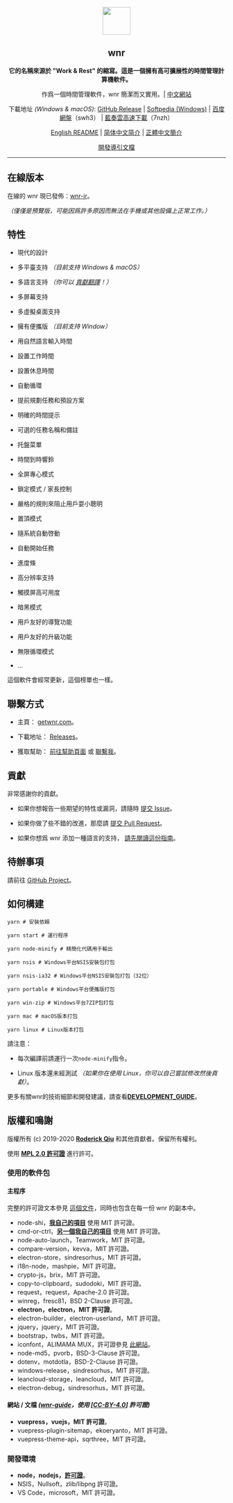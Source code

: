 <p align="center"><img src="https://i.loli.net/2020/01/27/bOvLlYmT7dQFRjr.png"
        width="64px" /></p>

<h2 align="center">wnr</h2>

<p align="center">
    <b>它的名稱來源於 "Work & Rest" 的縮寫。這是一個擁有高可擴展性的時間管理計算機軟件。</b>
</p>

<p align="center">
    作爲一個時間管理軟件，wnr 簡潔而又實用。| <a href="https://getwnr.com/">中文網站</a>
</p>

<p align="center">
    下載地址 <i>(Windows & macOS)</i>: <a href="https://github.com/RoderickQiu/wnr/releases">GitHub Release</a> | <a
        href="https://www.softpedia.com/get/Desktop-Enhancements/Clocks-Time-Management/wnr.shtml">Softpedia
        (Windows)</a> | <a href="https://pan.baidu.com/s/1PDpnEkf-zKQKQIhUTO0ubQ">百度網盤</a>（swh3） | <a href="https://www.lanzous.com/b01n0tb4j">藍奏雲高速下載</a>（7nzh）
</p>

<p align="center">
    <a href="https://github.com/RoderickQiu/wnr/blob/master/README.md">English README</a> | <a href="https://github.com/RoderickQiu/wnr/blob/master/README.zh-CN.md">简体中文简介</a> | <a href="https://github.com/RoderickQiu/wnr/blob/master/README.zh-TW.md">正體中文簡介</a>
</p>

<p align="center">
    <a href="https://github.com/RoderickQiu/wnr/blob/master/DEVELOPMENT_GUIDE.md">開發導引文檔</a>
</p>

---

## 在線版本

在線的 wnr 現已發佈：[wnr-jr](https://wnr-jr.scris.top)。

*（僅僅是預覽版，可能因爲許多原因而無法在手機或其他設備上正常工作。）*

## 特性

- 現代的設計

- 多平臺支持 *（目前支持 Windows & macOS）*

- 多語言支持 *（你可以 [貢獻翻譯](https://github.com/RoderickQiu/wnr/blob/master/locales/README.md)！）*

- 多屏幕支持

- 多虛擬桌面支持

- 擁有便攜版 *（目前支持 Window）*

- 用自然語言輸入時間

- 設置工作時間

- 設置休息時間

- 自動循環

- 提前規劃任務和預設方案

- 明確的時間提示

- 可選的任務名稱和備註

- 托盤菜單

- 時間到時響鈴

- 全屏專心模式

- 鎖定模式 / 家長控制

- 嚴格的規則來阻止用戶耍小聰明

- 置頂模式

- 隨系統自動啓動

- 自動開始任務

- 進度條

- 高分辨率支持

- 觸摸屏高可用度

- 暗黑模式

- 用戶友好的導覽功能

- 用戶友好的升級功能

- 無限循環模式

- ...

這個軟件會經常更新，這個榜單也一樣。

## 聯繫方式

- 主頁： [getwnr.com](https://getwnr.com/)。

- 下載地址： [Releases](https://github.com/RoderickQiu/wnr/releases/)。

- 獲取幫助： [前往幫助頁面](https://getwnr.com/guide/1-basic-usage.html) 或 [聯繫我](mailto:scrisqiu@hotmail.com)。

## 貢獻

非常感謝你的貢獻。

- 如果你想報告一些期望的特性或漏洞，請隨時 [提交 Issue](https://github.com/RoderickQiu/wnr/issues/new)。

- 如果你做了些不錯的改進，那麼請 [提交 Pull Request](https://github.com/RoderickQiu/wnr/pulls)。

- 如果你想爲 wnr 添加一種語言的支持， [請先閱讀這份指南](https://github.com/RoderickQiu/wnr/blob/master/locales/README.md)。

## 待辦事項

請前往 [GitHub Project](https://github.com/RoderickQiu/wnr/projects/1)。

## 如何構建

```shell
yarn # 安裝依賴

yarn start # 運行程序

yarn node-minify # 精簡化代碼用于輸出

yarn nsis # Windows平台NSIS安裝包打包

yarn nsis-ia32 # Windows平台NSIS安裝包打包（32位）

yarn portable # Windows平台便攜版打包

yarn win-zip # Windows平台7ZIP包打包

yarn mac # macOS版本打包

yarn linux # Linux版本打包
```

請注意：

- 每次編譯前請運行一次`node-minify`指令。

- Linux 版本還未經測試 *（如果你在使用 Linux，你可以自己嘗試修改然後貢獻）*。

更多有關wnr的技術細節和開發建議，請查看[**DEVELOPMENT_GUIDE**](https://github.com/RoderickQiu/wnr/blob/master/DEVELOPMENT_GUIDE.md)。

## 版權和鳴謝

版權所有 (c) 2019-2020 **[Roderick Qiu](https://r-q.name)** 和其他貢獻者。保留所有權利。

使用 **[MPL 2.0 許可證](https://github.com/RoderickQiu/wnr/blob/master/LICENSE)** 進行許可。

### 使用的軟件包

#### 主程序

完整的許可證文本參見 [這個文件](https://github.com/RoderickQiu/wnr/blob/master/NOTICE.md)，同時也包含在每一份 wnr 的副本中。

- node-shi，[**我自己的項目**](https://www.npmjs.com/package/node-shi) 使用 MIT 許可證。
- cmd-or-ctrl，[**另一個我自己的項目**](https://www.npmjs.com/package/cmd-or-ctrl) 使用 MIT 許可證。
- node-auto-launch，Teamwork，MIT 許可證。
- compare-version，kevva，MIT 許可證。
- electron-store，sindresorhus，MIT 許可證。
- i18n-node，mashpie，MIT 許可證。
- crypto-js，brix，MIT 許可證。
- copy-to-clipboard，sudodoki，MIT 許可證。
- request，request，Apache-2.0 許可證。
- winreg，fresc81，BSD 2-Clause 許可證。
- **electron，electron，MIT 許可證**。
- electron-builder，electron-userland，MIT 許可證。
- jquery，jquery，MIT 許可證。
- bootstrap，twbs，MIT 許可證。
- iconfont，ALIMAMA MUX，許可證參見 [此網站](https://www.iconfont.cn/)。
- node-md5，pvorb，BSD-3-Clause 許可證。
- dotenv，motdotla，BSD-2-Clause 許可證。
- windows-release，sindresorhus，MIT 許可證。
- leancloud-storage，leancloud，MIT 許可證。
- electron-debug，sindresorhus，MIT 許可證。

#### 網站 / 文檔 *([wnr-guide](https://github.com/RoderickQiu/wnr-guide)，使用 [[CC-BY-4.0](https://spdx.org/licenses/CC-BY-4.0.html)] 許可證)*

- **vuepress，vuejs，MIT 許可證**。
- vuepress-plugin-sitemap，ekoeryanto，MIT 許可證。
- vuepress-theme-api，sqrthree，MIT 許可證。

### 開發環境

- **node，nodejs，[許可證](https://github.com/nodejs/node/blob/master/LICENSE)**。
- NSIS，Nullsoft，zlib/libpng 許可證。
- VS Code，microsoft，MIT 許可證。
